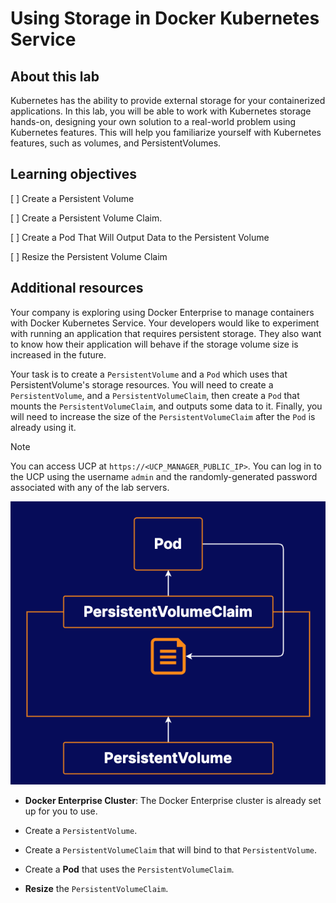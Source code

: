 # Using Storage in Docker Kubernetes Service

## About this lab

Kubernetes has the ability to provide external storage for your containerized applications. In this lab, you will be able to work with Kubernetes storage hands-on, designing your own solution to a real-world problem using Kubernetes features. This will help you familiarize yourself with Kubernetes features, such as volumes, and PersistentVolumes.

## Learning objectives

[ ] Create a Persistent Volume

[ ] Create a Persistent Volume Claim.

[ ] Create a Pod That Will Output Data to the Persistent Volume

[ ] Resize the Persistent Volume Claim

## Additional resources

Your company is exploring using Docker Enterprise to manage containers with Docker Kubernetes Service. Your developers would like to experiment with running an application that requires persistent storage. They also want to know how their application will behave if the storage volume size is increased in the future.

Your task is to create a `PersistentVolume` and a `Pod` which uses that PersistentVolume's storage resources. You will need to create a `PersistentVolume`, and a `PersistentVolumeClaim`, then create a `Pod` that mounts the `PersistentVolumeClaim`, and outputs some data to it. Finally, you will need to increase the size of the `PersistentVolumeClaim` after the `Pod` is already using it.

> [!NOTE]
> 
> You can access UCP at `https://<UCP_MANAGER_PUBLIC_IP>`. You can log in to the UCP using the username `admin` and the randomly-generated password associated with any of the lab servers.

![Fig. 1 Lab Scenario](../../../img/kubernetes/using-storage.demo/diag01.png)

* **Docker Enterprise Cluster**: The Docker Enterprise cluster is already set up for you to use.

* Create a `PersistentVolume`.

* Create a `PersistentVolumeClaim` that will bind to that `PersistentVolume`.

* Create a **Pod** that uses the `PersistentVolumeClaim`.

* **Resize** the `PersistentVolumeClaim`.

